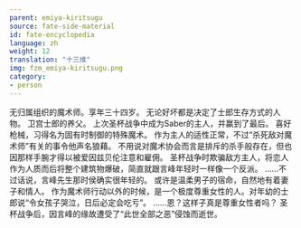 ```yaml
---
parent: emiya-kiritsugu
source: fate-side-material
id: fate-encyclopedia
language: zh
weight: 12
translation: "十三维"
img: fzm_emiya-kiritsugu.png
category:
- person
---
```


无归属组织的魔术师。享年三十四岁。
无论好坏都是决定了士郎生存方式的人物。
卫宫士郎的养父。
上次圣杯战争中成为Saber的主人，并赢到了最后。
喜好枪械，习得名为固有时制御的特殊魔术。
作为主人的适性正常，不过“杀死敌对魔术师”有关的事令他声名狼藉。
不用说对魔术协会而言是排斥的杀手般存在，但也因那样手腕才得以被爱因兹贝伦注意和雇佣。
圣杯战争时欺骗敌方主人，将恋人作为人质而后将整个建筑物爆破，简直就跟言峰年轻时一样像一个反派。
……不过话说，言峰先生那时侯确实很年轻的。
或许是温柔男子的宿命，自然地有着妻子和情人。
作为魔术师行动以外的时候，是一个极度尊重女性的人。对年幼的士郎说“令女孩子哭泣，日后必定会吃亏”。
……恩？这样子真是尊重女性者吗？
圣杯战争后，因言峰的缘故遭受了“此世全部之恶”侵蚀而逝世。
